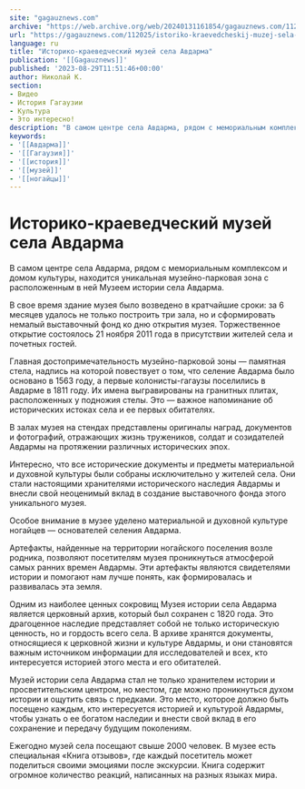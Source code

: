 ```yaml
---
site: "gagauznews.com"
archive: "https://web.archive.org/web/20240131161854/gagauznews.com/112025/istoriko-kraevedcheskij-muzej-sela-avdarma.html"
url: "https://gagauznews.com/112025/istoriko-kraevedcheskij-muzej-sela-avdarma.html"
language: ru
title: "Историко-краеведческий музей села Авдарма"
publication: '[[Gagauznews]]'
published: '2023-08-29T11:51:46+00:00'
author: Николай К.
section:
- Видео
- История Гагаузии
- Культура
- Это интересно!
description: "В самом центре села Авдарма, рядом с мемориальным комплексом и домом культуры, находится уникальная музейно-парковая зона с расположенным в ней Музеем истории села Авдарма. В свое время здание музея было возведено в кратчайшие сроки: за 6 месяцев удалось не только построить три зала, но и сформировать немалый выставочный фонд ко дню открытия музея. Торжественное открытие состоялось 21 ноября 2011 года в присутствии жителей села и почетных гостей. Главная достопримечательность музейно-парковой зоны — памятная стела, надпись на которой повествует о том, что селение Авдарма было основано в 1563 году, а первые колонисты-гагаузы поселились в Авдарме в 1811 году. Их имена выгравированы […]"
keywords:
- '[[Авдарма]]'
- '[[Гагаузия]]'
- '[[история]]'
- '[[музей]]'
- '[[ногайцы]]'
---
```


# Историко-краеведческий музей села Авдарма

В самом центре села Авдарма, рядом с мемориальным комплексом и домом культуры, находится уникальная музейно-парковая зона с расположенным в ней Музеем истории села Авдарма.

В свое время здание музея было возведено в кратчайшие сроки: за 6 месяцев удалось не только построить три зала, но и сформировать немалый выставочный фонд ко дню открытия музея. Торжественное открытие состоялось 21 ноября 2011 года в присутствии жителей села и почетных гостей.

Главная достопримечательность музейно-парковой зоны — памятная стела, надпись на которой повествует о том, что селение Авдарма было основано в 1563 году, а первые колонисты-гагаузы поселились в Авдарме в 1811 году. Их имена выгравированы на гранитных плитах, расположенных у подножия стелы. Это — важное напоминание об исторических истоках села и ее первых обитателях.

В залах музея на стендах представлены оригиналы наград, документов и фотографий, отражающих жизнь тружеников, солдат и созидателей Авдармы на протяжении различных исторических эпох.

Интересно, что все исторические документы и предметы материальной и духовной культуры были собраны исключительно у жителей села. Они стали настоящими хранителями исторического наследия Авдармы и внесли свой неоценимый вклад в создание выставочного фонда этого уникального музея.

Особое внимание в музее уделено материальной и духовной культуре ногайцев — основателей селения Авдарма.

Артефакты, найденные на территории ногайского поселения возле родника, позволяют посетителям музея проникнуться атмосферой самых ранних времен Авдармы. Эти артефакты являются свидетелями истории и помогают нам лучше понять, как формировалась и развивалась эта земля.

Одним из наиболее ценных сокровищ Музея истории села Авдарма является церковный архив, который был сохранен с 1820 года. Это драгоценное наследие представляет собой не только историческую ценность, но и гордость всего села. В архиве хранятся документы, относящиеся к церковной жизни и культуре Авдармы, и они становятся важным источником информации для исследователей и всех, кто интересуется историей этого места и его обитателей.

Музей истории села Авдарма стал не только хранителем истории и просветительским центром, но местом, где можно проникнуться духом истории и ощутить связь с предками. Это место, которое должно быть посещено каждым, кто интересуется историей и культурой Авдармы, чтобы узнать о ее богатом наследии и внести свой вклад в его сохранение и передачу будущим поколениям.

Ежегодно музей села посещают свыше 2000 человек. В музее есть специальная «Книга отзывов», где каждый посетитель может поделиться своими эмоциями после экскурсии. Книга содержит огромное количество реакций, написанных на разных языках мира.